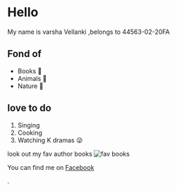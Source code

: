 # Hello
My name is varsha Vellanki ,belongs to 44563-02-20FA



## Fond of
 - Books :notebook:
 - Animals :dog:
 - Nature :leaves:
 
 ## love to do
 1. Singing
 2. Cooking
 3. Watching K dramas :stuck_out_tongue_winking_eye:
 
 look out my fav author books
 ![fav books](https://user-images.githubusercontent.com/70028775/91111519-52d4d300-e646-11ea-936f-5fb6693fdd65.jpg)




You can find me on [Facebook](https://www.facebook.com/cherry.varsha)

.
